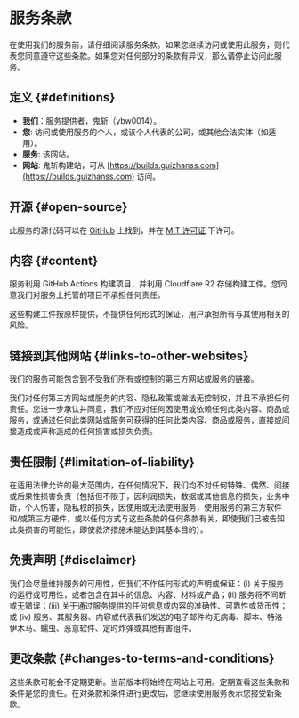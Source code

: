 # 服务条款

在使用我们的服务前，请仔细阅读服务条款。如果您继续访问或使用此服务，则代表您同意遵守这些条款。如果您对任何部分的条款有异议，那么请停止访问此服务。

## 定义 {#definitions}

- **我们**：服务提供者，鬼斩（ybw0014）。
- **您**: 访问或使用服务的个人，或该个人代表的公司，或其他合法实体（如适用）。
- **服务**: 该网站。
- **网站**: 鬼斩构建站，可从 [https://builds.guizhanss.com](https://builds.guizhanss.com) 访问。

## 开源 {#open-source}

此服务的源代码可以在 [GitHub](https://github.com/ybw0014/guizhan-builds-2) 上找到，并在 [MIT 许可证](https://github.com/ybw0014/guizhan-builds-2/blob/master/LICENSE) 下许可。

## 内容 {#content}

服务利用 GitHub Actions 构建项目，并利用 Cloudflare R2 存储构建工件。您同意我们对服务上托管的项目不承担任何责任。

这些构建工件按原样提供，不提供任何形式的保证，用户承担所有与其使用相关的风险。

## 链接到其他网站 {#links-to-other-websites}

我们的服务可能包含到不受我们所有或控制的第三方网站或服务的链接。

我们对任何第三方网站或服务的内容、隐私政策或做法无控制权，并且不承担任何责任。您进一步承认并同意，我们不应对任何因使用或依赖任何此类内容、商品或服务，或通过任何此类网站或服务可获得的任何此类内容、商品或服务，直接或间接造成或声称造成的任何损害或损失负责。

## 责任限制 {#limitation-of-liability}

在适用法律允许的最大范围内，在任何情况下，我们均不对任何特殊、偶然、间接或后果性损害负责（包括但不限于，因利润损失，数据或其他信息的损失，业务中断，个人伤害，隐私权的损失，因使用或无法使用服务，使用服务的第三方软件和/或第三方硬件，或以任何方式与这些条款的任何条款有关，即使我们已被告知此类损害的可能性，即使救济措施未能达到其基本目的）。

## 免责声明 {#disclaimer}

我们会尽量维持服务的可用性，但我们不作任何形式的声明或保证：(i) 关于服务的运行或可用性，或者包含在其中的信息、内容、材料或产品；(ii) 服务将不间断或无错误；(iii) 关于通过服务提供的任何信息或内容的准确性、可靠性或货币性；或 (iv) 服务、其服务器、内容或代表我们发送的电子邮件均无病毒、脚本、特洛伊木马、蠕虫、恶意软件、定时炸弹或其他有害组件。

## 更改条款 {#changes-to-terms-and-conditions}

这些条款可能会不定期更新。当前版本将始终在网站上可用。定期查看这些条款和条件是您的责任。在对条款和条件进行更改后，您继续使用服务表示您接受新条款。
